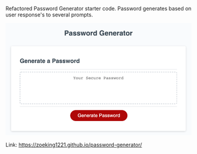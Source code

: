 Refactored Password Generator starter code. Password generates based on user response's to several prompts.

![Mock up of Password Generator](./Develop/mockup.png?raw=true "Mock up of password generator")

Link: https://zoeking1221.github.io/password-generator/
